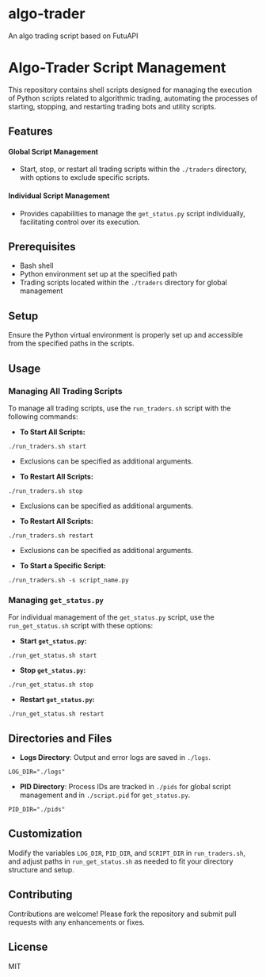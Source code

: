 # algo-trader
An algo trading script based on FutuAPI

# Algo-Trader Script Management

This repository contains shell scripts designed for managing the execution of Python scripts related to algorithmic trading, automating the processes of starting, stopping, and restarting trading bots and utility scripts.

## Features

#### Global Script Management
- Start, stop, or restart all trading scripts within the `./traders` directory, with options to exclude specific scripts.

#### Individual Script Management
- Provides capabilities to manage the `get_status.py` script individually, facilitating control over its execution.

## Prerequisites

- Bash shell
- Python environment set up at the specified path
- Trading scripts located within the `./traders` directory for global management

## Setup

Ensure the Python virtual environment is properly set up and accessible from the specified paths in the scripts.

## Usage

### Managing All Trading Scripts

To manage all trading scripts, use the `run_traders.sh` script with the following commands:

- **To Start All Scripts:**

`./run_traders.sh start`

- Exclusions can be specified as additional arguments.

- **To Restart All Scripts:**

`./run_traders.sh stop`

- Exclusions can be specified as additional arguments.

- **To Restart All Scripts:**

`./run_traders.sh restart`

- Exclusions can be specified as additional arguments.

- **To Start a Specific Script:**

`./run_traders.sh -s script_name.py`


### Managing `get_status.py`

For individual management of the `get_status.py` script, use the `run_get_status.sh` script with these options:

- **Start `get_status.py`:**

`./run_get_status.sh start`


- **Stop `get_status.py`:**

`./run_get_status.sh stop`


- **Restart `get_status.py`:**

`./run_get_status.sh restart`


## Directories and Files

- **Logs Directory**: Output and error logs are saved in `./logs`.

`LOG_DIR="./logs"`

- **PID Directory**: Process IDs are tracked in `./pids` for global script management and in `./script.pid` for `get_status.py`.

`PID_DIR="./pids"`


## Customization

Modify the variables `LOG_DIR`, `PID_DIR`, and `SCRIPT_DIR` in `run_traders.sh`, and adjust paths in `run_get_status.sh` as needed to fit your directory structure and setup.

## Contributing

Contributions are welcome! Please fork the repository and submit pull requests with any enhancements or fixes.

## License

MIT

